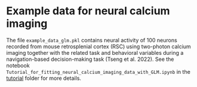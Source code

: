 # Example data for neural calcium imaging

The file `example_data_glm.pkl` contains neural activity of 100 neurons recorded from mouse retrosplenial cortex (RSC) using two-photon calcium imaging together with the related task and behavioral variables during a navigation-based decision-making task (Tseng et al. 2022). See the notebook `Tutorial_for_fitting_neural_calcium_imaging_data_with_GLM.ipynb` in the [tutorial](https://github.com/sytseng/GLM_Tensorflow_2/tree/main/tutorial) folder for more details.
